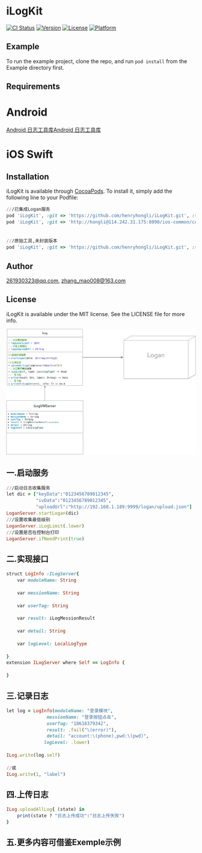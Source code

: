 # iLogKit

[![CI Status](https://img.shields.io/travis/261930323@qq.com/iLogKit.svg?style=flat)](https://travis-ci.org/261930323@qq.com/iLogKit)
[![Version](https://img.shields.io/cocoapods/v/iLogKit.svg?style=flat)](https://cocoapods.org/pods/iLogKit)
[![License](https://img.shields.io/cocoapods/l/iLogKit.svg?style=flat)](https://cocoapods.org/pods/iLogKit)
[![Platform](https://img.shields.io/cocoapods/p/iLogKit.svg?style=flat)](https://cocoapods.org/pods/iLogKit)

## Example

To run the example project, clone the repo, and run `pod install` from the Example directory first.

## Requirements

# Android 
[Android  日志工具库](https://github.com/sdohubs/ilog.git)[Android  日志工具库](https://github.com/sdohubs/ilog.git)

# iOS Swift


## Installation

iLogKit is available through [CocoaPods](https://cocoapods.org). To install
it, simply add the following line to your Podfile:

```ruby
///已集成Logan服务
pod 'iLogKit', :git => 'https://github.com/henryhongli/iLogKit.git', :tag => '2.4.0'
pod 'iLogKit', :git => 'http://hongli@114.242.31.175:8090/ios-common/common-sdk.git', :tag => '2.4.0'


///原始工具,未封装版本
pod 'iLogKit', :git => 'https://github.com/henryhongli/iLogKit.git', :tag => '1.5.0'
```

## Author

261930323@qq.com, zhang_mao008@163.com

## License

iLogKit is available under the MIT license. See the LICENSE file for more info.

![类图s](https://raw.githubusercontent.com/henryhongli/iLogKit/master/Example/iLogKit/App日志类图.png)


## 一.启动服务
```ruby
///启动日志收集服务
let dic = ["keyData":"0123456789012345",
           "ivData":"0123456789012345",
           "uploadUrl":"http://192.168.1.189:9999/logan/upload.json"]
LoganServer.startLogan(dic)
///设置收集最低级别
LoganServer.iLogLimit(.lower)
///设置是否在控制台打印
LoganServer.ifNeedPrint(true)
```
## 二.实现接口
```ruby
struct LogInfo :ILogServer{
    var moduleName: String

    var messionName: String

    var userTag: String

    var result: iLogMessionResult

    var detail: String

    var logLevel: LocalLogType
    
}
extension ILogServer where Self == LogInfo {
    
}
```
## 三.记录日志
```ruby
let log = LogInfo(moduleName: "登录模块",
               messionName: "登录按钮点击",
               userTag: "18618379342",
               result: .fail("\(error)"),
               detail: "account:\(phone),pwd:\(pwd)",
              logLevel: .lower)

ILog.write(log.self)

//或
ILog.write(1, "label")

```

## 四.上传日志
```ruby
ILog.uploadAllLog{ (state) in
    print(state ? "日志上传成功":"日志上传失败")
}
```
## 五.更多内容可借鉴Exemple示例
